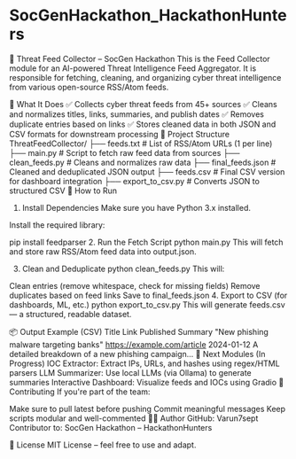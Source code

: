 # SocGenHackathon_HackathonHunters
🔐 Threat Feed Collector – SocGen Hackathon
This is the Feed Collector module for an AI-powered Threat Intelligence Feed Aggregator. It is responsible for fetching, cleaning, and organizing cyber threat intelligence from various open-source RSS/Atom feeds.

📌 What It Does
✅ Collects cyber threat feeds from 45+ sources
✅ Cleans and normalizes titles, links, summaries, and publish dates
✅ Removes duplicate entries based on links
✅ Stores cleaned data in both JSON and CSV formats for downstream processing
📁 Project Structure
ThreatFeedCollector/
├── feeds.txt               # List of RSS/Atom URLs (1 per line)
├── main.py                 # Script to fetch raw feed data from sources
├── clean_feeds.py          # Cleans and normalizes raw data
├── final_feeds.json        # Cleaned and deduplicated JSON output
├── feeds.csv               # Final CSV version for dashboard integration
├── export_to_csv.py        # Converts JSON to structured CSV
🚀 How to Run
1. Install Dependencies
Make sure you have Python 3.x installed.

Install the required library:

pip install feedparser
2. Run the Fetch Script
python main.py
This will fetch and store raw RSS/Atom feed data into output.json.

3. Clean and Deduplicate
python clean_feeds.py
This will:

Clean entries (remove whitespace, check for missing fields)
Remove duplicates based on feed links
Save to final_feeds.json
4. Export to CSV (for dashboards, ML, etc.)
python export_to_csv.py
This will generate feeds.csv — a structured, readable dataset.

📦 Output Example (CSV)
Title	Link	Published	Summary
"New phishing malware targeting banks"	https://example.com/article	2024-01-12	A detailed breakdown of a new phishing campaign...
🧠 Next Modules (In Progress)
IOC Extractor: Extract IPs, URLs, and hashes using regex/HTML parsers
LLM Summarizer: Use local LLMs (via Ollama) to generate summaries
Interactive Dashboard: Visualize feeds and IOCs using Gradio
🤝 Contributing
If you're part of the team:

Make sure to pull latest before pushing
Commit meaningful messages
Keep scripts modular and well-commented
👨‍💻 Author
GitHub: Varun7sept
Contributor to: SocGen Hackathon – HackathonHunters

📜 License
MIT License – feel free to use and adapt.
